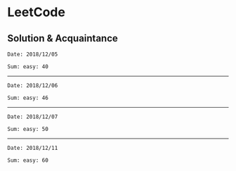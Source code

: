 # LeetCode
Solution & Acquaintance
---
```
Date: 2018/12/05

Sum: easy: 40
```
---
```
Date: 2018/12/06

Sum: easy: 46
```
---
```
Date: 2018/12/07

Sum: easy: 50
```
---
```
Date: 2018/12/11

Sum: easy: 60
```
